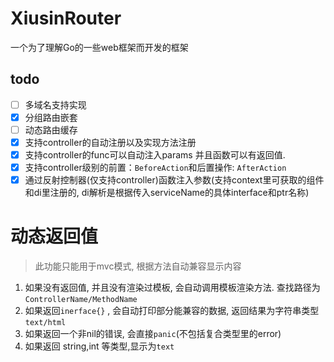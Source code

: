 # XiusinRouter #
一个为了理解Go的一些web框架而开发的框架

## todo ##
 - [ ] 多域名支持实现
 - [x] 分组路由嵌套
 - [ ] 动态路由缓存
 - [x] 支持controller的自动注册以及实现方法注册
 - [x] 支持controller的func可以自动注入params 并且函数可以有返回值. 
 - [x] 支持controller级别的前置：`BeforeAction`和后置操作: `AfterAction`
 - [x] 通过反射控制器(仅支持controller)函数注入参数(支持context里可获取的组件和di里注册的, di解析是根据传入serviceName的具体interface和ptr名称)

# 动态返回值 #
> 此功能只能用于mvc模式, 根据方法自动兼容显示内容

1. 如果没有返回值, 并且没有渲染过模板, 会自动调用模板渲染方法. 查找路径为 `ControllerName/MethodName`
2. 如果返回`inerface{}` , 会自动打印部分能兼容的数据, 返回结果为字符串类型 `text/html`
3. 如果返回一个非nil的错误, 会直接`panic`(不包括复合类型里的error)
4. 如果返回 string,int 等类型,显示为`text`

